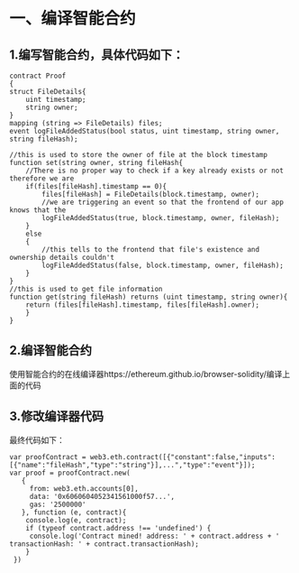 # 一、编译智能合约
## 1.编写智能合约，具体代码如下：
    contract Proof
    {
	struct FileDetails{
	    uint timestamp;
	    string owner;
    }
    mapping (string => FileDetails) files;
    event logFileAddedStatus(bool status, uint timestamp, string owner, string fileHash);
    
	//this is used to store the owner of file at the block timestamp
    function set(string owner, string fileHash{
    	//There is no proper way to check if a key already exists or not therefore we are 
	    if(files[fileHash].timestamp == 0){
		    files[fileHash] = FileDetails(block.timestamp, owner);
		    //we are triggering an event so that the frontend of our app knows that the 
		    logFileAddedStatus(true, block.timestamp, owner, fileHash);
	    }
	    else
	    {
		    //this tells to the frontend that file's existence and ownership details couldn't 
		    logFileAddedStatus(false, block.timestamp, owner, fileHash);
	    }
    }
    //this is used to get file information
    function get(string fileHash) returns (uint timestamp, string owner){
    	return (files[fileHash].timestamp, files[fileHash].owner);
    	}
    }
## 2.编译智能合约
使用智能合约的在线编译器https://ethereum.github.io/browser-solidity/编译上面的代码
## 3.修改编译器代码
最终代码如下：

    var proofContract = web3.eth.contract([{"constant":false,"inputs":[{"name":"fileHash","type":"string"}],...","type":"event"}]);
    var proof = proofContract.new(
       {
	     from: web3.eth.accounts[0], 
	     data: '0x6060604052341561000f57...', 
	     gas: '2500000'
       }, function (e, contract){
	    console.log(e, contract);
	    if (typeof contract.address !== 'undefined') {
    	 console.log('Contract mined! address: ' + contract.address + ' transactionHash: ' + contract.transactionHash);
		}
     })